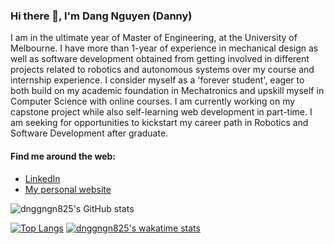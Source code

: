 ### Hi there 👋, I'm Dang Nguyen (Danny)

<!--
**dnggngn825/dnggngn825** is a ✨ _special_ ✨ repository because its `README.md` (this file) appears on your GitHub profile.

Here are some ideas to get you started:

- 🔭 I’m currently working on ...
- 🌱 I’m currently learning ...
- 👯 I’m looking to collaborate on ...
- 🤔 I’m looking for help with ...
- 💬 Ask me about ...
- 📫 How to reach me: ...
- 😄 Pronouns: ...
- ⚡ Fun fact: ...
-->

I am in the ultimate year of Master of Engineering, at the University of Melbourne. I have more than 1-year of experience in mechanical design as well as software development obtained from getting involved in different projects related to robotics and autonomous systems over my course and internship experience. I consider myself as a 'forever student', eager to both build on my academic foundation in Mechatronics and upskill myself in Computer Science with online courses. I am currently working on my capstone project while also self-learning web development in part-time. I am seeking for opportunities to kickstart my career path in Robotics and Software Development after graduate.

#### Find me around the web:
- [LinkedIn](https://www.linkedin.com/in/dang-nguyen-89a563170/?locale=en_US)
- [My personal website](https://dangnguyen825.netlify.app/)

![dnggngn825's GitHub stats](https://github-readme-stats.vercel.app/api?username=dnggngn825&show_icons=true&theme=gotham)

[![Top Langs](https://github-readme-stats.vercel.app/api/top-langs/?username=dnggngn825&layout=compact&langs_count=18&theme=gotham)](https://github.com/anuraghazra/github-readme-stats)
[![dnggngn825's wakatime stats](https://github-readme-stats.vercel.app/api/wakatime?username=dnggngn825&layout=compact&langs_count=18&theme=gotham)](https://github.com/anuraghazra/github-readme-stats)

